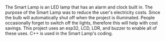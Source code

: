 The Smart Lamp is an LED lamp that has an alarm and clock built in.
The purpose of the Smart Lamp was to reduce the user's electricity costs.
Since the bulb will automatically shut off when the project is illuminated.
People occasionally forget to switch off the lights, therefore this will help with cost savings.
This project uses an esp32, LCD, LDR, and buzzer to enable all of these uses.
C++ is used in the Smart Lamp's coding.
